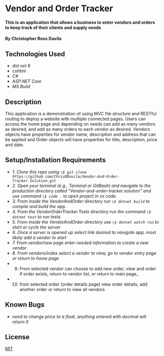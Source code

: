 # Vendor and Order Tracker

#### This is an application that allows a business to enter vendors and orders to keep track of their clients and supply needs

#### By Christopher Ross Davila

## Technologies Used

* _dot net 6_
* _cshtml_
* _C#_
* _ASP.NET Core_
* _MS Build_


## Description

This application is a demonstration of using MVC file structure and RESTful routing to deploy a website with multiple connected pages. Users can access the home page and depending on needs can add as many vendors as desired, and add as many orders to each vendor as desired.  Vendors objects have properties for vendor name, description and address that can be applied and Order objects will have properties for title, description, price and date.

## Setup/Installation Requirements

* _1. Clone this repo using `\$ git clone https://github.com/ChrisRDavila/Vendor-And-Order-Tracker.Solution.git`_
* _2. Open your terminal (e.g., Terminal or GitBash) and navigate to the production directory called "Vendor-and-order-tracker.solution" and use command `\$ code .` to open project in vs code._
* _3. From inside the VendorAndOrder directory run `\$ dotnet build` to compile and build the app._
* _4. From the VendorOrderTracker.Tests directory run the command `\$ dotnet test` to run tests._
* _5. From inside the VendorAndOrder directory use `\$ dotnet watch run` to start or cycle the server_
* _6. Once a server is opened up select link desired to navigate app, most likely add a vendor to start_
* _7. From vendor/new page enter needed information to create a new vendor_
* _8. From vendors/index select a vender to view, go to vendor entry page or return to home page_
* 9. From selected vendor can choose to add new order, view and order if order exists, return to vendor list, or return to main page_
* 10. from selected order (order details page) view order details, add another order  or return to view all vendors

## Known Bugs

* _need to change price to a float, anything entered with decimal will return 0_


## License
[MIT](https://github.com/ChrisRDavila/Vendor-And-Order-Tracker.Solution/blob/main/License.txt)